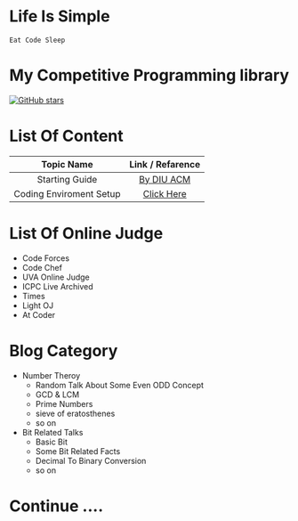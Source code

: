 # Life Is Simple
`Eat Code Sleep`

# My Competitive Programming library
[![GitHub stars](https://img.shields.io/github/stars/anikakash/Sports-Programming.svg?style=social&label=Stars)](https://github.com/anikakash/Sports-Programming)

# List Of Content

| Topic Name              | Link / Refarence                                                                              |
| :---------------------: | :-------------------------------------------------------------------------------------------: |
| Starting Guide          | [By DIU ACM](http://acm.daffodilvarsity.edu.bd/about/)                                        |
| Coding Enviroment Setup | [Click Here](sublime.md)                                                                      |


# List Of Online Judge
- Code Forces
- Code Chef
- UVA Online Judge
- ICPC Live Archived
- Times
- Light OJ
- At Coder

# Blog Category
- Number Theroy
  - Random Talk About Some Even ODD Concept
  - GCD & LCM
  - Prime Numbers
  - sieve of eratosthenes
  - so on
- Bit Related Talks
  - Basic Bit
  - Some Bit Related Facts
  - Decimal To Binary Conversion
  - so on

# Continue ....

